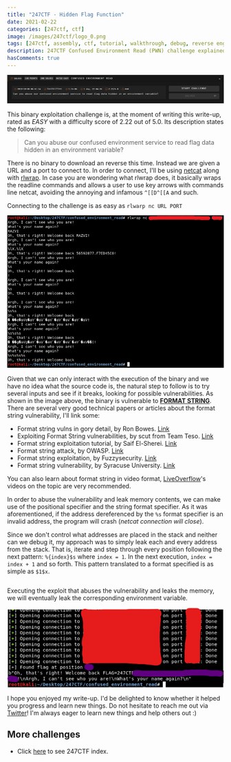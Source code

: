 ```yaml
---
title: "247CTF - Hidden Flag Function"
date: 2021-02-22
categories: [247ctf, ctf]
image: /images/247ctf/logo_0.png
tags: [247ctf, assembly, ctf, tutorial, walkthrough, debug, reverse engineering, exploiting, pwn, binary exploitation, confused environment read, format string]
description: 247CTF Confused Environment Read (PWN) challenge explained in detail. We will see how to solve the challenge and understand the underlying concepts.
hasComments: true
---
```


![247ctf0](/images/247ctf/pwnable/confused_environment_read/description.png)

This binary exploitation challenge is, at the moment of writing this write-up, rated as *EASY* with a difficulty score of 2.22 out of 5.0. Its description states the following:

> Can you abuse our confused environment service to read flag data hidden in an environment variable?

There is no binary to download an reverse this time. Instead we are given a URL and a port to connect to. In order to connect, I'll be using [netcat](https://en.wikipedia.org/wiki/Netcat) along with [rlwrap](https://github.com/hanslub42/rlwrap). In case you are wondering what rlwrap does, it basically wraps the readline commands and allows a user to use key arrows with commands line netcat, avoiding the annoying and infamous `^[[D^[[A` and such. 

Connecting to the challenge is as easy as `rlwarp nc URL PORT`

<p align="center">
	<img src="/images/247ctf/pwnable/confused_environment_read/execution.png">
</p>

Given that we can only interact with the execution of the binary and we have no idea what the source code is, the natural step to follow is to try several inputs and see if it breaks, looking for possible vulnerabilities. As shown in the image above, the binary is vulnerable to [**FORMAT STRING**](https://en.wikipedia.org/wiki/Printf_format_string). There are several <yellow>very good</yellow> technical papers or articles about the format string vulnerability, I'll link some:

- Format string vulns in gory detail, by Ron Bowes. [Link](https://blog.skullsecurity.org/2015/defcon-quals-babyecho-format-string-vulns-in-gory-detail)
- Exploiting Format String vulnerabilities, by scut from Team Teso. [Link](https://cs155.stanford.edu/papers/formatstring-1.2.pdf)
- Format string exploitation tutorial, by Saif El-Sherei. [Link](https://www.exploit-db.com/docs/english/28476-linux-format-string-exploitation.pdf)
- Format string attack, by OWASP. [Link](https://owasp.org/www-community/attacks/Format_string_attack)
- Format string exploitation, by Fuzzysecurity. [Link](https://www.fuzzysecurity.com/tutorials/expDev/10.html)
- Format string vulnerability, by Syracuse University. [Link](http://www.cis.syr.edu/~wedu/Teaching/cis643/LectureNotes_New/Format_String.pdf)

You can also learn about format string in video format, [LiveOverflow](https://www.youtube.com/results?search_query=liveoverflow+format+string)'s videos on the topic are very recommended.





In order to abuse the vulnerability and leak memory contents, we can make use of the positional specifier and the string format specifier. As it was aforementioned, if the address dereferenced by the `%s` format specifier is an invalid address, the program will crash (*netcat connection will close*). 

Since we don't control what addresses are placed in the stack and neither can we debug it, my approach was to simply leak each and every address from the stack. That is, iterate and step through every position following the next pattern: `%{index}$s` where `index = 1`. In the next execution, `index = index + 1` and so forth. This pattern translated to a format specified is as simple as `$1$x`.

```python

```

Executing the exploit that abuses the vulnerability and leaks the memory, we will eventually leak the corresponding environment variable.

<p align="center">
	<img src="/images/247ctf/pwnable/confused_environment_read/exploited.png">
</p>

I hope you enjoyed my write-up. I'd be delighted to know whether it helped you progress and learn new things. Do not hesitate to reach me out via [Twitter](https://twitter.com/Razvieu)! I'm always eager to learn new things and help others out :)

## More challenges
* Click [here](/247ctf) to see 247CTF index.